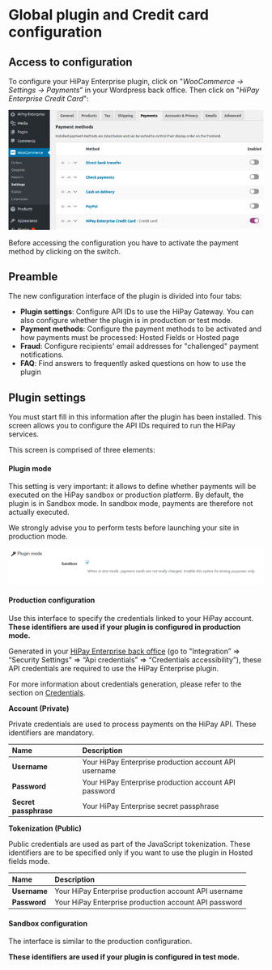 # Global plugin and Credit card configuration

## Access to configuration

To configure your HiPay Enterprise plugin, click on "_WooCommerce -> Settings -> Payments_” in your Wordpress back office. Then click on "_HiPay Enterprise Credit Card_":

![legend](images/plugin-configuration.png)


Before accessing the configuration you have to activate the payment method by clicking on the switch.

## Preamble

The new configuration interface of the plugin is divided into four tabs:

- **Plugin settings**: Configure API IDs to use the HiPay Gateway. You can also configure whether the plugin is in production or test mode. 
- **Payment methods**: Configure the payment methods to be activated and how payments must be processed: Hosted Fields or Hosted page
- **Fraud**: Configure recipients' email addresses for "challenged" payment notifications.
- **FAQ**: Find answers to frequently asked questions on how to use the plugin

## Plugin settings

You must start fill in this information after the plugin has been installed.
This screen allows you to configure the API IDs required to run the HiPay services.

This screen is comprised of three elements:

#### Plugin mode

This setting is very important: it allows to define whether payments will be executed on the HiPay sandbox or production platform.
By default, the plugin is in Sandbox mode.
In sandbox mode, payments are therefore not actually executed.

We strongly advise you to perform tests before launching your site in production mode.

![legend](images/plugin-mode.png)

#### Production configuration

Use this interface to specify the credentials linked to your HiPay account.
**These identifiers are used if your plugin is configured in production mode.**

Generated in your [HiPay Enterprise back office](https://merchant.hipay-tpp.com) (go to "Integration” => “Security Settings” => “Api credentials” => “Credentials accessibility”), these API credentials are required to use the HiPay Enterprise plugin.

For more information about credentials generation, please refer to the section on [Credentials](#Credentials).

**Account (Private)**

Private credentials are used to process payments on the HiPay API. These identifiers are mandatory.


| Name               | Description |
|:------------|:------------|
| **Username**                      | Your HiPay Enterprise production account API username      |
| **Password**                      | Your HiPay Enterprise production account API password     |
| **Secret passphrase**               | Your HiPay Enterprise secret passphrase   |


**Tokenization (Public)**

Public credentials are used as part of the JavaScript tokenization. These identifiers are to be specified only if you want to use the plugin in Hosted fields mode.


| Name               | Description |
|:------------|:------------|
| **Username**                      | Your HiPay Enterprise production account API username      |
| **Password**                      | Your HiPay Enterprise production account API password    |

#### Sandbox configuration

The interface is similar to the production configuration.

**These identifiers are used if your plugin is configured in test mode.**

